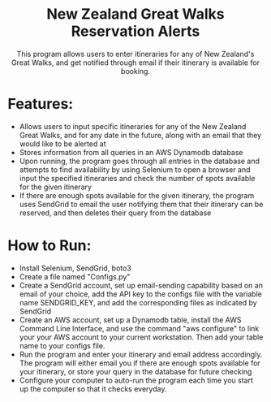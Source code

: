 <h1 align="center">New Zealand Great Walks Reservation Alerts</h1>
<p align="center">This program allows users to enter itineraries for any of New Zealand's Great Walks, and get notified through email if their itinerary is available for booking.</p>

# Features:
* Allows users to input specific itineraries for any of the New Zealand Great Walks, and for any date in the future, along with an email that they would like to be alerted at
* Stores information from all queries in an AWS Dynamodb database
* Upon running, the program goes through all entries in the database and attempts to find availability by using Selenium to open a browser and input the specified itineraries and check the number of spots available for the given itinerary
* If there are enough spots available for the given itinerary, the program uses SendGrid to email the user notifying them that their itinerary can be reserved, and then deletes their query from the database
  
# How to Run:
* Install Selenium, SendGrid, boto3
* Create a file named "Configs.py"
* Create a SendGrid account, set up email-sending capability based on an email of your choice, add the API key to the configs file with the variable name SENDGRID_KEY, and add the corresponding files as indicated by SendGrid
* Create an AWS account, set up a Dynamodb table, install the AWS Command Line Interface, and use the command "aws configure" to link your your AWS account to your current workstation. Then add your table name to your configs file.
* Run the program and enter your itinerary and email address accordingly. The program will either email you if there are enough spots available for your itinerary, or store your query in the database for future checking
* Configure your computer to auto-run the program each time you start up the computer so that it checks everyday.
